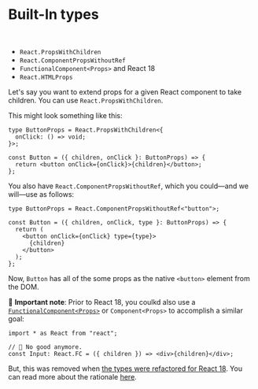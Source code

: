 # **Built-In types**

<br>

- `React.PropsWithChildren`
- `React.ComponentPropsWithoutRef`
- `FunctionalComponent<Props>` and React 18
- `React.HTMLProps`

Let's say you want to extend props for a given React component to take children. You can use `React.PropsWithChildren`.

This might look something like this:
<br>

```tsx
type ButtonProps = React.PropsWithChildren<{
  onClick: () => void;
}>;

const Button = ({ children, onClick }: ButtonProps) => {
  return <button onClick={onClick}>{children}</button>;
};
```

You also have `React.ComponentPropsWithoutRef`, which you could—and we will—use as follows:

```tsx
type ButtonProps = React.ComponentPropsWithoutRef<"button">;

const Button = ({ children, onClick, type }: ButtonProps) => {
  return (
    <button onClick={onClick} type={type}>
      {children}
    </button>
  );
};
```

Now, `Button` has all of the some props as the native `<button>` element from the DOM.

🚨 **Important note**: Prior to React 18, you coulkd also use a [`FunctionalComponent<Props>`](https://www.newline.co/@bespoyasov/how-to-define-props-with-children-in-react-typescript-app--56bd18be#using-functioncomponent-or-fc) or `Component<Props>` to accomplish a similar goal:

```tsx
import * as React from "react";

// 🚨 No good anymore.
const Input: React.FC = ({ children }) => <div>{children}</div>;
```

But, this was removed when [the types were refactored for React 18](https://github.com/DefinitelyTyped/DefinitelyTyped/pull/56210). You can read more about the rationale [here](https://solverfox.dev/writing/no-implicit-children/).
